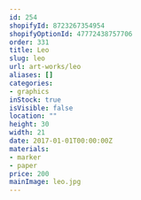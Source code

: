 ```yaml
---
id: 254
shopifyId: 8723267354954
shopifyOptionId: 47772438757706
order: 331
title: Leo
slug: leo
url: art-works/leo
aliases: []
categories:
- graphics
inStock: true
isVisible: false
location: ""
height: 30
width: 21
date: 2017-01-01T00:00:00Z
materials:
- marker
- paper
price: 200
mainImage: leo.jpg
---
```

